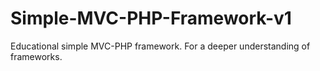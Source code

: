 # Simple-MVC-PHP-Framework-v1
Educational simple MVC-PHP framework. For a deeper understanding of frameworks.
